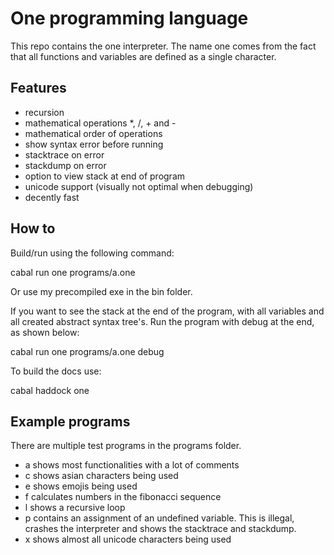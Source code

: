 # One programming language
This repo contains the one interpreter. The name one comes from the fact that all functions and variables are defined as a single character.

## Features
- recursion
- mathematical operations *, /, + and -
- mathematical order of operations
- show syntax error before running
- stacktrace on error
- stackdump on error
- option to view stack at end of program
- unicode support (visually not optimal when debugging)
- decently fast

## How to
Build/run using the following command:

cabal run one programs/a.one

Or use my precompiled exe in the bin folder.

If you want to see the stack at the end of the program, with all variables and all created abstract syntax tree's.
Run the program with debug at the end, as shown below:

cabal run one programs/a.one debug

To build the docs use:

cabal haddock one

## Example programs
There are multiple test programs in the programs folder.
- a shows most functionalities with a lot of comments
- c shows asian characters being used
- e shows emojis being used
- f calculates numbers in the fibonacci sequence
- l shows a recursive loop
- p contains an assignment of an undefined variable. This is illegal, crashes the interpreter and shows the stacktrace and stackdump.
- x shows almost all unicode characters being used



